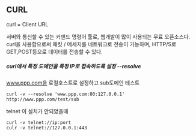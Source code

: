 ## CURL 

curl = Client URL

서버와 통신할 수 있는 커맨드 명령어 툴로, 웹개발이 많이 사용되는 무료 오픈소스다.
curl을 사용함으로써 패킷 / 메세지를 네트워크로 전송이 가능하며, HTTP/S로 GET,POST등으로 데이터를 전송할 수 있다.


##### curl에서 특정 도메인을 특정 IP로 접속하도록 설정 --resolve

www.ppp.com을 로컬호스트로 설정하고 sub도메인 테스트

```
curl -v --resolve 'www.ppp.com:80:127.0.0.1' http://www.ppp.com/test/sub
```

telnet 이 설치가 안되었을때

```
curl -v telnet://ip:port
culr -v telnet://127.0.0.1:443
```
